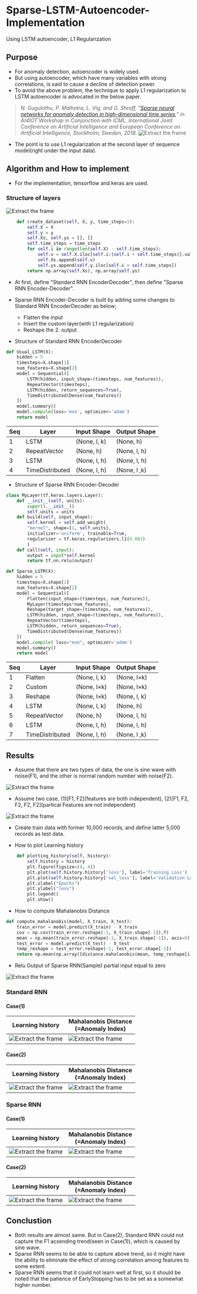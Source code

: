 # Sparse-LSTM-Autoencoder-Implementation
Using LSTM autoencoder, L1 Regularization

## Purpose

* For anomaly detection, autoencoder is widely used.
* But using autoencoder, which have many variables with strong correlations, is said to cause a decline of detection power.
* To avoid the above problem, the technique to apply L1 regularization to LSTM autoencoder is advocated in the below paper.
>*N. Gugulothu, P. Malhotra, L. Vig, and G. Shroff, “[Sparse neural networks for anomaly detection in high-dimensional time series](https://www.researchgate.net/profile/Pankaj_Malhotra3/publication/326305246_Sparse_Neural_Networks_for_Anomaly_Detection_in_High-Dimensional_Time_Series/links/5b59f633aca272a2d66cbb98/Sparse-Neural-Networks-for-Anomaly-Detection-in-High-Dimensional-Time-Series.pdf),” in AI4IOT Workshop in Conjunction with ICML, International Joint Conference on Artificial Intelligence and European Conference on Artificial Intelligence, Stockholm, Sweden, 2018.*
![Extract the frame](https://github.com/takanyanta/Try-Sparse-LSTM-Autoencoder/blob/main/paper.png "process1")
* The point is to use L1 regularization at the second layer of sequence model(right under the input data).

## Algorithm and How to implement

* For the implementation, tensorflow and keras are used.

### Structure of layers

![Extract the frame](https://github.com/takanyanta/Try-Sparse-LSTM-Autoencoder/blob/main/SeriesLengthData.png "process1")

```python
    def create_dataset(self, X, y, time_steps=1):
        self.X = X
        self.y = y
        self.Xs, self.ys = [], []
        self.time_steps = time_steps
        for self.i in range(len(self.X) - self.time_steps):
            self.v = self.X.iloc[self.i:(self.i + self.time_steps)].values
            self.Xs.append(self.v)        
            self.ys.append(self.y.iloc[self.i + self.time_steps])
        return np.array(self.Xs), np.array(self.ys)
```

* At first, define "Standard RNN EncoderDecoder", then define "Sparse RNN Encoder-Decoder".
* Sparse RNN Encoder-Decoder is built by adding some changes to Standard RNN EncoderDecoder as below;
   * Flatten the input
   * Insert the custom layer(with L1 regularization)
   * Reshape the 2. output

* Structure of Standard RNN EncoderDecoder

```python
def Usual_LSTM(X):
    hidden = 5
    timesteps=X.shape[1]
    num_features=X.shape[2]
    model = Sequential([
        LSTM(hidden, input_shape=(timesteps, num_features)),
        RepeatVector(timesteps),
        LSTM(hidden, return_sequences=True),
        TimeDistributed(Dense(num_features))                 
    ])
    model.summary()
    model.compile(loss='mse', optimizer='adam')
    return model
```

| Seq | Layer | Input Shape | Output Shape |
----|----|----|----
| 1 | LSTM | (None, l, k) | (None, h) |
| 2 | RepeatVector | (None, h) | (None, l, h) |
| 3 | LSTM | (None, l, h) | (None, l, h) |
| 4 | TimeDistributed | (None, l, h) | (None, l ,k) |

* Structure of Sparse RNN Encoder-Decoder

```python
class MyLayer(tf.keras.layers.Layer):
    def __init__(self, units):
        super().__init__()
        self.units = units
    def build(self, input_shape):
        self.kernel = self.add_weight(
        "kernel", shape=[1, self.units],
        initializer='uniform', trainable=True,
        regularizer = tf.keras.regularizers.l1(0.001)
        )
    def call(self, input):
        output = input*self.kernel
        return tf.nn.relu(output) 

def Sparse_LSTM(X):
    hidden = 5
    timesteps=X.shape[1]
    num_features=X.shape[2]
    model = Sequential([
        Flatten(input_shape=(timesteps, num_features)),
        MyLayer(timesteps*num_features),
        Reshape(target_shape=(timesteps, num_features)),
        LSTM(hidden, input_shape=(timesteps, num_features)),
        RepeatVector(timesteps),
        LSTM(hidden, return_sequences=True),
        TimeDistributed(Dense(num_features))    
    ])
    model.compile( loss="mse", optimizer='adam')
    model.summary()
    return model
```

| Seq | Layer | Input Shape | Output Shape |
----|----|----|----
| 1 | Flatten | (None, l, k)| (None, l&times;k) |
| 2 | Custom | (None, l&times;k) | (None, l&times;k) |
| 3 | Reshape | (None, l&times;k) | (None, l, k) |
| 4 | LSTM | (None, l, k) | (None, h) |
| 5 | RepeatVector | (None, h) | (None, l, h) |
| 6 | LSTM | (None, l, h) | (None, l, h) |
| 7 | TimeDistributed | (None, l, h) | (None, l ,k) |

## Results

* Assume that there are two types of data, the one is sine wave with noise(F1), and the other is normal random number with noise(F2).

![Extract the frame](https://github.com/takanyanta/Try-Sparse-LSTM-Autoencoder/blob/main/sine_normal.png "process1")

* Assume two case, (1)[F1, F2](features are both independent), (2)[F1, F2, F2, F2, F2](partical Features are not independent)

![Extract the frame](https://github.com/takanyanta/Try-Sparse-LSTM-Autoencoder/blob/main/correlation.png "process1")

* Create train data with former 10,000 records, and define latter 5,000 records as test data.

* How to plot Learning history
```python
    def plotting_history(self, history):
        self.history = history
        plt.figure(figsize=(4, 4))
        plt.plot(self.history.history['loss'], label='Training Loss')
        plt.plot(self.history.history['val_loss'], label='Validation Loss')
        plt.xlabel("Epochs")
        plt.ylabel("loss")
        plt.legend()
        plt.show()
```

* How to compute Mahalanobis Distance
```python
def compute_mahalanobis(model, X_train, X_test):
    train_error = model.predict(X_train) - X_train
    cov = np.cov(train_error.reshape(-1, X_train.shape[-1]).T)
    mean = np.mean(train_error.reshape(-1, X_train.shape[-1]), axis=0)
    test_error = model.predict(X_test) - X_test
    temp_reshape = test_error.reshape(-1, test_error.shape[-1])
    return np.mean(np.array([distance.mahalanobis(mean, temp_reshape[i], cov) for i in range(len(temp_reshape))]).reshape(-1, X_train.shape[1]), axis=1)
```

* Relu Output of Sparse RNN(Sample)
partial input equal to zero

![Extract the frame](https://github.com/takanyanta/Try-Sparse-LSTM-Autoencoder/blob/main/Activate.png "process1")

### Standard RNN

#### Case(1)

|Learning history|Mahalanobis Distance<br>(=Anomaly Index)|
|---|---|
|![Extract the frame](https://github.com/takanyanta/Try-Sparse-LSTM-Autoencoder/blob/main/LH_F2_Standard.png "process1")|![Extract the frame](https://github.com/takanyanta/Try-Sparse-LSTM-Autoencoder/blob/main/MD_F2_Standard.png "process1")|

#### Case(2)

|Learning history|Mahalanobis Distance<br>(=Anomaly Index)|
|---|---|
|![Extract the frame](https://github.com/takanyanta/Try-Sparse-LSTM-Autoencoder/blob/main/LH_F5_Standard.png "process1")|![Extract the frame](https://github.com/takanyanta/Try-Sparse-LSTM-Autoencoder/blob/main/MD_F5_Standard.png "process1")|

### Sparse RNN

#### Case(1)

|Learning history|Mahalanobis Distance<br>(=Anomaly Index)|
|---|---|
|![Extract the frame](https://github.com/takanyanta/Try-Sparse-LSTM-Autoencoder/blob/main/LH_F2_Sparse.png "process1")|![Extract the frame](https://github.com/takanyanta/Try-Sparse-LSTM-Autoencoder/blob/main/MD_F2_Sparse.png "process1")|

#### Case(2)

|Learning history|Mahalanobis Distance<br>(=Anomaly Index)|
|---|---|
|![Extract the frame](https://github.com/takanyanta/Try-Sparse-LSTM-Autoencoder/blob/main/LH_F5_Sparse.png "process1")|![Extract the frame](https://github.com/takanyanta/Try-Sparse-LSTM-Autoencoder/blob/main/MD_F5_Sparse.png "process1")|

## Conclustion

* Both results are almost same. But in Case(2), Standard RNN could not capture the F1 acsending trend(seen in Case(1)), which is caused by sine wave.
* Sparse RNN seems to be able to capture above trend, so it might have the ability to eliminate the effect of strong correlation among features to some extent.
* Sparse RNN seems that it could not learn well at first, so it should be noted that the patience of EarlyStopping has to be set as a somewhat higher number.
